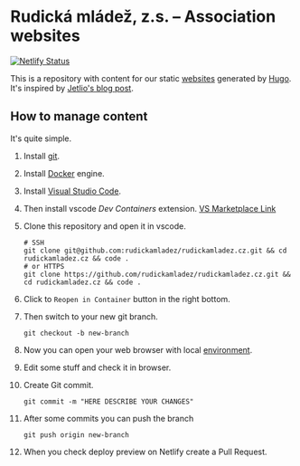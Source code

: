 # Rudická mládež, z.s. – Association websites

[![Netlify Status](https://api.netlify.com/api/v1/badges/5ca3b951-6a99-4246-9682-3e9d6fa27fb2/deploy-status)](https://app.netlify.com/sites/rudickamladez/deploys)

This is a repository with content for our static [websites](https://rudickamladez.cz) generated by [Hugo](https://gohugo.io/).
It's inspired by [Jetlio's blog post](https://jetlio.com/cs/blog/uvod-do-static-site-generatoru-hugo-tvorba-webu-s-blogem/).

## How to manage content

It's quite simple.

1. Install [git](https://git-scm.com/downloads).
1. Install [Docker](https://docs.docker.com/get-docker/) engine.
1. Install [Visual Studio Code](https://code.visualstudio.com/download).
1. Then install vscode *Dev Containers* extension. [VS Marketplace Link](https://marketplace.visualstudio.com/items?itemName=ms-vscode-remote.remote-containers)
1. Clone this repository and open it in vscode.

    ```shell
    # SSH
    git clone git@github.com:rudickamladez/rudickamladez.cz.git && cd rudickamladez.cz && code .
    # or HTTPS
    git clone https://github.com/rudickamladez/rudickamladez.cz.git && cd rudickamladez.cz && code .
    ```

1. Click to `Reopen in Container` button in the right bottom.
1. Then switch to your new git branch.

    ```shell
    git checkout -b new-branch
    ```

1. Now you can open your web browser with local [environment](http://localhost:1313/).

1. Edit some stuff and check it in browser.

1. Create Git commit.

    ```shell
    git commit -m "HERE DESCRIBE YOUR CHANGES"
    ```

1. After some commits you can push the branch

    ```shell
    git push origin new-branch
    ```

1. When you check deploy preview on Netlify create a Pull Request.
